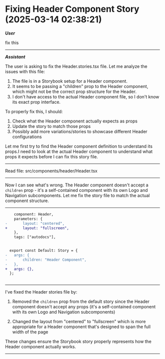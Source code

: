 <!-- Generated by SpecStory -->

# Fixing Header Component Story (2025-03-14 02:38:21)

_**User**_

fix this

---

_**Assistant**_

<think>The user is asking to fix the Header.stories.tsx file. Let me analyze the issues with this file:

1. The file is in a Storybook setup for a Header component.
2. It seems to be passing a "children" prop to the Header component, which might not be the correct prop structure for the Header.
3. I don't have access to the actual Header component file, so I don't know its exact prop interface.

To properly fix this, I should:
1. Check what the Header component actually expects as props
2. Update the story to match those props
3. Possibly add more variations/stories to showcase different Header configurations

Let me first try to find the Header component definition to understand its props.</think>I need to look at the actual Header component to understand what props it expects before I can fix this story file.

---

Read file: src/components/header/Header.tsx

---

Now I can see what's wrong. The Header component doesn't accept a `children` prop - it's a self-contained component with its own Logo and Navigation subcomponents. Let me fix the story file to match the actual component structure.

---

```diff
  	component: Header,
  	parameters: {
- 		layout: "centered",
+ 		layout: "fullscreen",
  	},
  	tags: ["autodocs"],
```

```diff
  
  export const Default: Story = {
- 	args: {
- 		children: "Header Component",
- 	},
+ 	args: {},
  };
  
```

---

I've fixed the Header stories file by:

1. Removed the `children` prop from the default story since the Header component doesn't accept any props (it's a self-contained component with its own Logo and Navigation subcomponents)

2. Changed the layout from "centered" to "fullscreen" which is more appropriate for a Header component that's designed to span the full width of the page

These changes ensure the Storybook story properly represents how the Header component actually works.

---


